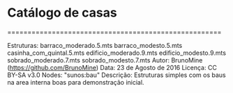 # Catálogo de casas

=====================================================

Estruturas:
	barraco_moderado.5.mts
	barraco_modesto.5.mts
	casinha_com_quintal.5.mts
	edificio_moderado.9.mts
	edificio_modesto.9.mts
	sobrado_moderado.7.mts
	sobrado_modesto.7.mts
Autor: BrunoMine (https://github.com/BrunoMine)
Data: 23 de Agosto de 2016
Licença: CC BY-SA v3.0
Nodes:
	"sunos:bau"
Descrição:
	Estruturas simples com os baus na area interna
	boas para demonstração inicial.
